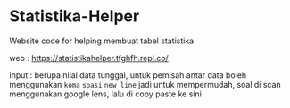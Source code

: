 # Statistika-Helper
Website code for helping membuat tabel statistika

web : https://statistikahelper.tfghfh.repl.co/

input : berupa nilai data tunggal, untuk pemisah antar data boleh menggunakan `koma` `spasi` `new line`
jadi untuk mempermudah, soal di scan menggunakan google lens, lalu di copy paste ke sini
